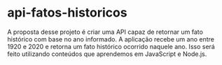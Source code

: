 # api-fatos-historicos
A proposta desse projeto é criar uma API capaz de retornar um fato histórico com base no ano informado.
A aplicação recebe um ano entre 1920 e 2020 e retorna um fato histórico ocorrido naquele ano. Isso será feito utilizando conteúdos que aprendemos em JavaScript e Node.js.
